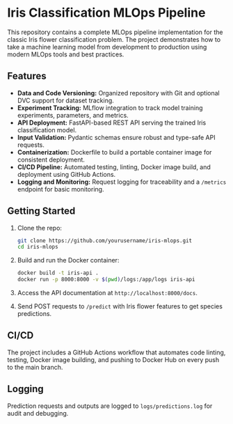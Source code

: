 # Iris Classification MLOps Pipeline

This repository contains a complete MLOps pipeline implementation for the classic Iris flower classification problem. The project demonstrates how to take a machine learning model from development to production using modern MLOps tools and best practices.

## Features

* **Data and Code Versioning:** Organized repository with Git and optional DVC support for dataset tracking.
* **Experiment Tracking:** MLflow integration to track model training experiments, parameters, and metrics.
* **API Deployment:** FastAPI-based REST API serving the trained Iris classification model.
* **Input Validation:** Pydantic schemas ensure robust and type-safe API requests.
* **Containerization:** Dockerfile to build a portable container image for consistent deployment.
* **CI/CD Pipeline:** Automated testing, linting, Docker image build, and deployment using GitHub Actions.
* **Logging and Monitoring:** Request logging for traceability and a `/metrics` endpoint for basic monitoring.

## Getting Started

1. Clone the repo:

   ```bash
   git clone https://github.com/yourusername/iris-mlops.git
   cd iris-mlops
   ```

2. Build and run the Docker container:

   ```bash
   docker build -t iris-api .
   docker run -p 8000:8000 -v $(pwd)/logs:/app/logs iris-api
   ```

3. Access the API documentation at `http://localhost:8000/docs`.

4. Send POST requests to `/predict` with Iris flower features to get species predictions.

## CI/CD

The project includes a GitHub Actions workflow that automates code linting, testing, Docker image building, and pushing to Docker Hub on every push to the main branch.

## Logging

Prediction requests and outputs are logged to `logs/predictions.log` for audit and debugging.
